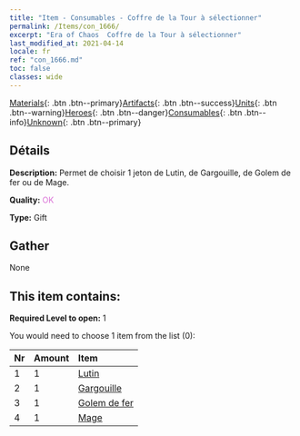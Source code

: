 ```yaml
---
title: "Item - Consumables - Coffre de la Tour à sélectionner"
permalink: /Items/con_1666/
excerpt: "Era of Chaos  Coffre de la Tour à sélectionner"
last_modified_at: 2021-04-14
locale: fr
ref: "con_1666.md"
toc: false
classes: wide
---
```

 [Materials](/fr/Items/){: .btn .btn--primary}[Artifacts](/fr/Items/Artifacts/){: .btn .btn--success}[Units](/fr/Items/Units/){: .btn .btn--warning}[Heroes](/fr/Items/Heroes/){: .btn .btn--danger}[Consumables](/fr/Items/Consumables/){: .btn .btn--info}[Unknown](/fr/Items/Unknown/){: .btn .btn--primary}

## Détails
 **Description:** Permet de choisir 1 jeton de Lutin, de Gargouille, de Golem de fer ou de Mage.

 **Quality:** <span style="color: #DA70D6">OK</span>

 **Type:** Gift

## Gather

  None

## This item contains:

 **Required Level to open:** 1

 You would need to choose 1 item from the list (0):

  | Nr | Amount |     Item    |
  |:---|:-------|:------------|
  | 1 | 1 | [Lutin](/fr/Items/unt_235/) | 
  | 2 | 1 | [Gargouille](/fr/Items/unt_236/) | 
  | 3 | 1 | [Golem de fer](/fr/Items/unt_237/) | 
  | 4 | 1 | [Mage](/fr/Items/unt_238/) | 
